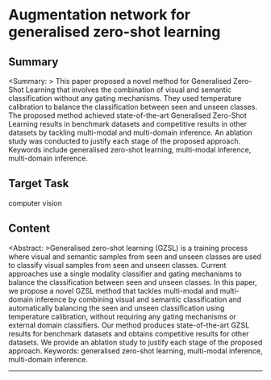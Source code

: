 # Augmentation network for generalised zero-shot learning

## Summary

<Summary: > This paper proposed a novel method for Generalised Zero-Shot Learning that involves the combination of visual and semantic classification without any gating mechanisms. They used temperature calibration to balance the classification between seen and unseen classes. The proposed method achieved state-of-the-art Generalised Zero-Shot Learning results in benchmark datasets and competitive results in other datasets by tackling multi-modal and multi-domain inference. An ablation study was conducted to justify each stage of the proposed approach. Keywords include generalised zero-shot learning, multi-modal inference, multi-domain inference.


## Target Task

computer vision

## Content

<Abstract: >Generalised zero-shot learning (GZSL) is a training process where visual and semantic samples from seen and unseen classes are used to classify visual samples from seen and unseen classes. Current approaches use a single modality classifier and gating mechanisms to balance the classification between seen and unseen classes. In this paper, we propose a novel GZSL method that tackles multi-modal and multi-domain inference by combining visual and semantic classification and automatically balancing the seen and unseen classification using temperature calibration, without requiring any gating mechanisms or external domain classifiers. Our method produces state-of-the-art GZSL results for benchmark datasets and obtains competitive results for other datasets. We provide an ablation study to justify each stage of the proposed approach. Keywords: generalised zero-shot learning, multi-modal inference, multi-domain inference.



---

